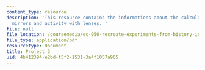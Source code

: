 ```yaml
---
content_type: resource
description: 'This resource contains the informations about the calculator, eyeglasses,
  mirrors and activity with lenses. '
file: null
file_location: /coursemedia/ec-050-recreate-experiments-from-history-inform-the-future-from-the-past-galileo-january-iap-2010/4b412394e2bdf5f215313a4f1057a965_MITEC_050IAP10_pro03.pdf
file_type: application/pdf
resourcetype: Document
title: Project 3
uid: 4b412394-e2bd-f5f2-1531-3a4f1057a965
---
```

